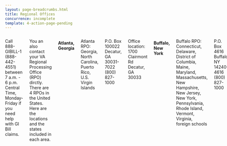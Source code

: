 ```yaml
---
layout: page-breadcrumbs.html
title: Regional Offices
concurrence: incomplete
template: 4-action-page-pending
---
```




<div class="section one" markdown="0">
<div class="primary" markdown="0">
<div class="row" markdown="0">
<div class="small-12 columns usa-content" markdown="1">

Call 888-GIBILL-1 (888-442-4551) between 7 a.m. - 6 p.m. Central Time, Monday-Friday if you need help with GI Bill claims. 

You an also contact your VA Regional Processing Office (RPO) dirctly. 
There are 4 RPOs in the United States. Here are the locations and the states included in each area. 

#### Atlanta, Georgia
<p>Atlanta RPO:
Georgia, North Carolina, Puerto Rico, U.S. Virgin Islands
</p>
<p>P.O. Box 100022<br>
Decatur, GA 30031-7022<br>
(800) 827-1000
</p>

<p>Office location:<br>
1700 Clairmont Rd<br>
Decatur, GA 30033<br>

</p>

#### Buffalo, New York
<p>Buffalo RPO:
Connecticut, Delaware, District of Columbia, Maine, Maryland, Massachusetts, New Hampshire, New Jersey, New York, Pennsylvania, Rhode Island, Vermont, Virginia, foreign schools
<p>P.O. Box 4616<br>
Buffalo, NY 14240-4616
(800) 827-1000
</p>

<p>Office location:<br>
130 S Elmwood Ave #601<br>
Buffalo, NY 14202<br>
</p>

#### Muskogee, Oklahoma
<p>Muskogee RPO:
Alabama, Alaska, Arizona, Arkansas, California, Florida, Hawaii, Idaho, Louisiana, Mississippi, New Mexico, Nevada, Oklahoma, South Carolina, Texas, Utah, Washington, Trust Territories/Philippines
</p>
<p>P.O. Box 8888<br>
Muskogee, OK 74402-8888
(800) 827-1000
</p>

<p>Office location:<br>
125 S Main St.<br>
Muskogee, OK 74401<br>
</p>

#### St. Louis, Missouri
<p>St. Louis RPO:
Colorado, Illinois, Indiana, Iowa, Kansas, Kentucky, Michigan, Minnesota, Missouri, Montana, Nebraska, North Dakota, Ohio, South Dakota, Tennessee, Wisconsin, West Virginia, Wyoming
</p>
<p>P.O. Box 66830<br>
St. Louis, MO 63166-6830
(800) 827-1000
</p>


<p>Office location:<br>
400 S 18th St.<br>
St. Louis, MO 63103<br>
</p>

[MAP](http://www.benefits.va.gov/gibill/regional_processing.asp)


</div>
</div>
</div>


</div>
